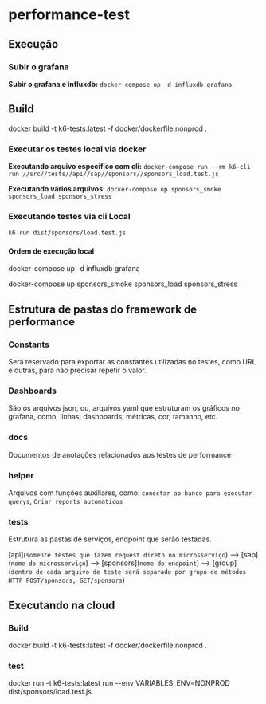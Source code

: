 # performance-test


## Execução

### Subir o grafana

**Subir o grafana e influxdb:** `docker-compose up -d influxdb grafana`

## Build

docker build -t k6-tests:latest -f docker/dockerfile.nonprod .

### Executar os testes local via docker

**Executando arquivo específico com cli:** `docker-compose run --rm k6-cli run //src//tests//api//sap//sponsors//sponsors_load.test.js`

**Executando vários arquivos:** `docker-compose up sponsors_smoke sponsors_load sponsors_stress`

### Executando testes via cli Local

~~~sh
k6 run dist/sponsors/load.test.js

~~~

#### Ordem de execução local

docker-compose up -d influxdb grafana

docker-compose up  sponsors_smoke sponsors_load sponsors_stress 

## Estrutura de pastas do framework de performance

### Constants

Será reservado para exportar as constantes utilizadas no testes, como URL e outras, para não precisar repetir o valor.

### Dashboards

São os arquivos json, ou, arquivos yaml que estruturam os gráficos no grafana, como, linhas, dashboards, métricas, cor, tamanho, etc.


### docs

Documentos de anotações relacionados aos testes de performance

### helper

Arquivos com funções auxiliares, como: `conectar ao banco para executar querys`, `Criar reports automaticos`

### tests

Estrutura as pastas de serviços, endpoint que serão testadas.

[api](`somente testes que fazem request direto no microsserviço`) -->  [sap](`nome do microsserviço`) --> [sponsors](`nome do endpoint`) --> [group](`dentro de cada arquivo de teste será separado por grupo de métodos HTTP POST/sponsors, GET/sponsors`)



## Executando na cloud

### Build

docker build -t k6-tests:latest -f docker/dockerfile.nonprod .



### test

docker run -t k6-tests:latest run --env VARIABLES_ENV=NONPROD dist/sponsors/load.test.js
